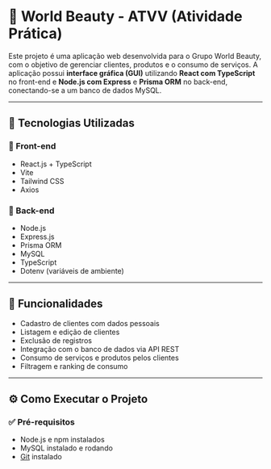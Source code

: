 # 🧴 World Beauty - ATVV (Atividade Prática)

Este projeto é uma aplicação web desenvolvida para o Grupo World Beauty, com o objetivo de gerenciar clientes, produtos e o consumo de serviços. A aplicação possui **interface gráfica (GUI)** utilizando **React com TypeScript** no front-end e **Node.js com Express** e **Prisma ORM** no back-end, conectando-se a um banco de dados MySQL.

---

## 🚀 Tecnologias Utilizadas

### 🔹 Front-end
- React.js + TypeScript
- Vite
- Tailwind CSS
- Axios

### 🔹 Back-end
- Node.js
- Express.js
- Prisma ORM
- MySQL
- TypeScript
- Dotenv (variáveis de ambiente)

---

## 🧠 Funcionalidades

- Cadastro de clientes com dados pessoais
- Listagem e edição de clientes
- Exclusão de registros
- Integração com o banco de dados via API REST
- Consumo de serviços e produtos pelos clientes
- Filtragem e ranking de consumo

---

## ⚙️ Como Executar o Projeto

### ✅ Pré-requisitos

- Node.js e npm instalados
- MySQL instalado e rodando
- [Git](https://git-scm.com/) instalado
